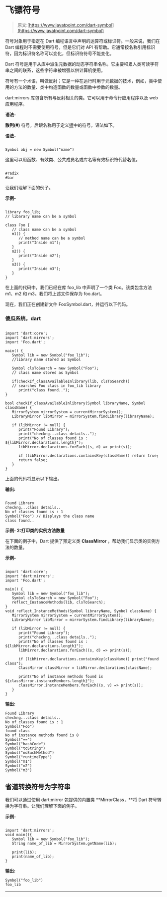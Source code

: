 # 飞镖符号

> 原文:[https://www.javatpoint.com/dart-symbol](https://www.javatpoint.com/dart-symbol)

符号对象用于指定在 Dart 编程语言中声明的运算符或标识符。一般来说，我们在 Dart 编程时不需要使用符号，但是它们对 API 有帮助。它通常按名称引用标识符，因为标识符名称可以变化，但标识符符号不能变化。

Dart 符号是用于从库中派生元数据的动态字符串名称。它主要积累人类可读字符串之间的联系，这些字符串被增强以供计算机使用。

符号有一个术语，叫做反射；它是一种在运行时用于元数据的技术，例如，类中使用的方法的数量、类中构造函数的数量或函数中参数的数量。

dart:mirrors 库包含所有与反射相关的类。它可以用于命令行应用程序以及 web 应用程序。

**语法-**

**散列(#)** 符号，后跟名称用于定义[镖](https://www.javatpoint.com/dart-programming)中的符号。语法如下。

**语法-**

```

Symbol obj = new Symbol("name")

```

这里可以用函数、有效类、公共成员名或库名等有效标识符代替**名**值。

```

#radix
#bar

```

让我们理解下面的例子。

**示例-**

```

library foo_lib;   
// libarary name can be a symbol   

class Foo {         
   // class name can be a symbol  
   m1() {        
      // method name can be a symbol 
      print("Inside m1"); 
   } 
   m2() { 
      print("Inside m2"); 
   } 
   m3() { 
      print("Inside m3"); 
   } 
}

```

在上面的代码中，我们已经在库 foo_lib 中声明了一个类 Foo。该类包含方法 m1、m2 和 m3。我们将上述文件保存为 foo.dart。

现在，我们正在创建新文件 FooSymbol.dart，并运行以下代码。

### 傻瓜系统，dart

```

import 'dart:core'; 
import 'dart:mirrors'; 
import 'Foo.dart';  

main() { 
   Symbol lib = new Symbol("foo_lib");   
   //library name stored as Symbol 

   Symbol clsToSearch = new Symbol("Foo");  
   // class name stored as Symbol  

   if(checkIf_classAvailableInlibrary(lib, clsToSearch))  
   // searches Foo class in foo_lib library 
      print("class found.."); 
}  

bool checkIf_classAvailableInlibrary(Symbol libraryName, Symbol className) { 
   MirrorSystem mirrorSystem = currentMirrorSystem(); 
   LibraryMirror libMirror = mirrorSystem.findLibrary(libraryName); 

   if (libMirror != null) { 
      print("Found Library"); 
      print("checkng...class details.."); 
      print("No of classes found is : ${libMirror.declarations.length}"); 
      libMirror.declarations.forEach((s, d) => print(s));  

      if (libMirror.declarations.containsKey(className)) return true; 
      return false; 
   } 
}

```

上面的代码将显示以下输出。

**输出:**

```

Found Library
checkng...class details..
No of classes found is : 1
Symbol("Foo") // Displays the class name
class found..

```

**示例- 2:打印类的实例方法数量**

在下面的例子中，Dart 提供了预定义类 **ClassMirror** ，帮助我们显示类的实例方法的数量。

**示例-**

```

import 'dart:core'; 
import 'dart:mirrors'; 
import 'Foo.dart';  

main() { 
   Symbol lib = new Symbol("foo_lib"); 
   Symbol clsToSearch = new Symbol("Foo");  
   reflect_InstanceMethods(lib, clsToSearch); 
}  
void reflect_InstanceMethods(Symbol libraryName, Symbol className) { 
   MirrorSystem mirrorSystem = currentMirrorSystem(); 
   LibraryMirror libMirror = mirrorSystem.findLibrary(libraryName); 

   if (libMirror != null) { 
      print("Found Library"); 
      print("checkng...class details.."); 
      print("No of classes found is : ${libMirror.declarations.length}"); 
      libMirror.declarations.forEach((s, d) => print(s));  

      if (libMirror.declarations.containsKey(className)) print("found class");
      ClassMirror classMirror = libMirror.declarations[className]; 

      print("No of instance methods found is ${classMirror.instanceMembers.length}");
      classMirror.instanceMembers.forEach((s, v) => print(s)); 
   } 
}   

```

**输出:**

```
Found Library
checkng...class details..
No of classes found is : 1
Symbol("Foo")
found class
No of instance methods found is 8
Symbol("==")
Symbol("hashCode")
Symbol("toString")
Symbol("noSuchMethod")
Symbol("runtimeType")
Symbol("m1")
Symbol("m2")
Symbol("m3")

```

## 省道转换符号为字符串

我们可以通过使用 dart:mirror 包提供的内置类 **MirrorClass，**将 Dart 符号转换为字符串。让我们理解下面的例子。

**示例-**

```

import 'dart:mirrors'; 
void main(){ 
   Symbol lib = new Symbol("foo_lib"); 
   String name_of_lib = MirrorSystem.getName(lib); 

   print(lib); 
   print(name_of_lib); 
}

```

**输出:**

```
Symbol("foo_lib")
foo_lib

```

* * *